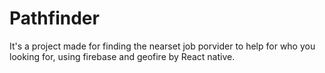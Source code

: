 # Pathfinder
It's a project made for finding the nearset job porvider to help for who you looking for,
using firebase and geofire by React native.
